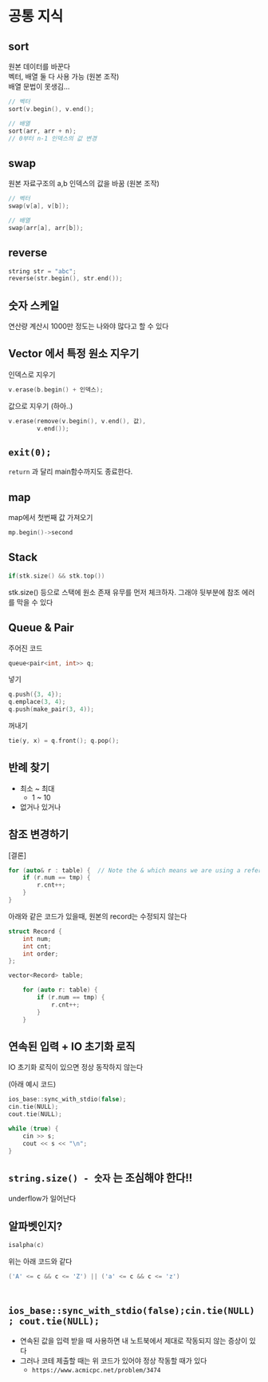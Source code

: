 # 공통 지식

## sort

원본 데이터를 바꾼다  
벡터, 배열 둘 다 사용 가능 (원본 조작)  
배열 문법이 못생김...

```c++
// 벡터
sort(v.begin(), v.end();
```

```c++
// 배열
sort(arr, arr + n);
// 0부터 n-1 인덱스의 값 변경
```


## swap

원본 자료구조의 a,b 인덱스의 값을 바꿈 (원본 조작)

```c++
// 벡터
swap(v[a], v[b]);
```

```c++
// 배열
swap(arr[a], arr[b]);
```

## reverse

```c++
string str = "abc";
reverse(str.begin(), str.end());
```

## 숫자 스케일

연산량 계산시 1000만 정도는 나와야 많다고 할 수 있다


## Vector 에서 특정 원소 지우기

인덱스로 지우기
```c++
v.erase(b.begin() + 인덱스);
```

값으로 지우기 (하아..)
```c++
v.erase(remove(v.begin(), v.end(), 값),
        v.end());
```

## `exit(0);`

`return` 과 달리 main함수까지도 종료한다.  

## map

map에서 첫번째 값 가져오기

```c++
mp.begin()->second
```


## Stack

```c++
if(stk.size() && stk.top())
```

stk.size() 등으로 스택에 원소 존재 유무를 먼저 체크하자.
그래야 뒷부분에 참조 에러를 막을 수 있다 

## Queue & Pair

주어진 코드
```c++
queue<pair<int, int>> q;
```

넣기

```c++
q.push({3, 4});
q.emplace(3, 4);
q.push(make_pair(3, 4));
```

꺼내기

```c++
tie(y, x) = q.front(); q.pop(); 
```

## 반례 찾기

- 최소 ~ 최대
  - 1 ~ 10
- 없거나 있거나

## 참조 변경하기

[결론]

```c++
for (auto& r : table) {  // Note the & which means we are using a reference
    if (r.num == tmp) {
        r.cnt++;
    }
}
```

아래와 같은 코드가 있을때, 원본의 record는 수정되지 않는다

```cpp
struct Record {
    int num;
    int cnt;
    int order;
};

vector<Record> table;

    for (auto r: table) {
        if (r.num == tmp) {
            r.cnt++;
        }
    }
```

## 연속된 입력 + IO 초기화 로직

IO 초기화 로직이 있으면 정상 동작하지 않는다  

(아래 예시 코드)

```c++
ios_base::sync_with_stdio(false);
cin.tie(NULL);
cout.tie(NULL);

while (true) {
    cin >> s;
    cout << s << "\n";
}
```

## `string.size() - 숫자` 는 조심해야 한다!!

underflow가 일어난다

## 알파벳인지?

```c++
isalpha(c)
```

위는 아래 코드와 같다

```c++
('A' <= c && c <= 'Z') || ('a' <= c && c <= 'z')
```

## ` ios_base::sync_with_stdio(false);cin.tie(NULL); cout.tie(NULL);`

- 연속된 값을 입력 받을 때 사용하면 내 노트북에서 제대로 작동되지 않는 증상이 있다
- 그러나 코테 제출할 때는 위 코드가 있어야 정상 작동할 때가 있다
  - `https://www.acmicpc.net/problem/3474`

